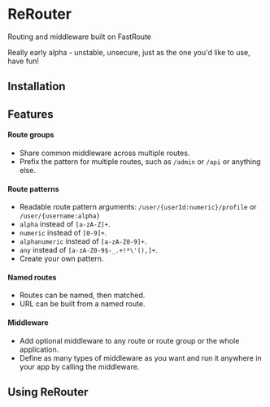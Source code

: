 # ReRouter
Routing and middleware built on FastRoute

Really early alpha - unstable, unsecure, just as the one you'd like to use, have fun!

## Installation

## Features

#### Route groups
+ Share common middleware across multiple routes.
+ Prefix the pattern for multiple routes, such as `/admin` or `/api` or anything else.

#### Route patterns
+ Readable route pattern arguments: `/user/{userId:numeric}/profile` or `/user/{username:alpha}`
+ `alpha` instead of `[a-zA-Z]+`.
+ `numeric` instead of `[0-9]+`.
+ `alphanumeric` instead of `[a-zA-Z0-9]+`.
+ `any` instead of `[a-zA-Z0-9$-_.+!*\'(),]+`.
+ Create your own pattern.

#### Named routes
+ Routes can be named, then matched.
+ URL can be built from a named route.

#### Middleware
+ Add optional middleware to any route or route group or the whole application.
+ Define as many types of middleware as you want and run it anywhere in your app by calling the middleware.


## Using ReRouter
